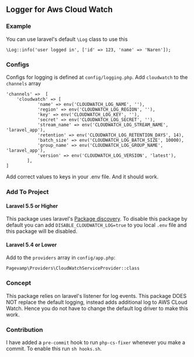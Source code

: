 ## Logger for Aws Cloud Watch

### Example

You can use laravel's default `\Log` class to use this

`\Log::info('user logged in', ['id' => 123, 'name' => 'Naren']);`

### Configs 

Configs for logging is defined at `config/logging.php`. Add `cloudwatch` to the `channels` array

```
'channels' =>  [
    'cloudwatch' => [
            'name' => env('CLOUDWATCH_LOG_NAME', ''),
            'region' => env('CLOUDWATCH_LOG_REGION', ''),
            'key' => env('CLOUDWATCH_LOG_KEY', ''),
            'secret' => env('CLOUDWATCH_LOG_SECRET', ''),
            'stream_name' => env('CLOUDWATCH_LOG_STREAM_NAME', 'laravel_app'),
            'retention' => env('CLOUDWATCH_LOG_RETENTION_DAYS', 14),
            'batch_size' => env('CLOUDWATCH_LOG_BATCH_SIZE', 10000),
            'group_name' => env('CLOUDWATCH_LOG_GROUP_NAME', 'laravel_app'),
            'version' => env('CLOUDWATCH_LOG_VERSION', 'latest'),
        ],
]
```

Add correct values to keys in your .env file. And it should work. 

### Add To Project
 
#### Laravel 5.5 or Higher

This package uses laravel's [Package discovery](https://laravel.com/docs/5.6/packages#package-discovery). To disable this package by default you can add `DISABLE_CLOUDWATCH_LOG=true` to you local `.env` file and this package will be disabled.

#### Laravel 5.4 or Lower

Add to the `providers` array in `config/app.php`:

```
Pagevamp\Providers\CloudWatchServiceProvider::class
```

### Concept

This package relies on laravel's listener for log events. This package DOES NOT replace the default logging, instead adds additional log to AWS CLoud Watch. Hence you do not have to change the default log driver to make this work.

### Contribution

I have added a `pre-commit` hook to run `php-cs-fixer` whenever you make a commit. To enable this run `sh hooks.sh`.
